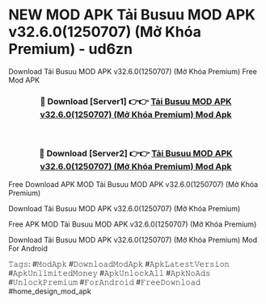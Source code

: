 # NEW MOD APK Tải Busuu MOD APK v32.6.0(1250707) (Mở Khóa Premium) - ud6zn
Download Tải Busuu MOD APK v32.6.0(1250707) (Mở Khóa Premium) Free Mod APK

<div align="center">
<h3>🔴 Download [Server1] 👉👉 <a href="https://apk-comot.site?title=Tải_Busuu_MOD_APK_v32.6.0(1250707)_(Mở_Khóa_Premium)">Tải Busuu MOD APK v32.6.0(1250707) (Mở Khóa Premium) Mod Apk</a></h3><br>

<h3>🔴 Download [Server2] 👉👉 <a href="https://apk-comot.site?title=Tải_Busuu_MOD_APK_v32.6.0(1250707)_(Mở_Khóa_Premium)">Tải Busuu MOD APK v32.6.0(1250707) (Mở Khóa Premium) Mod Apk</a></h3>
</div>


Free Download APK MOD Tải Busuu MOD APK v32.6.0(1250707) (Mở Khóa Premium)

Download Tải Busuu MOD APK v32.6.0(1250707) (Mở Khóa Premium) 

Free APK MOD Tải Busuu MOD APK v32.6.0(1250707) (Mở Khóa Premium) 

Download Tải Busuu MOD APK v32.6.0(1250707) (Mở Khóa Premium) Mod For Android

𝚃𝚊𝚐𝚜: #𝙼𝚘𝚍𝙰𝚙𝚔 #𝙳𝚘𝚠𝚗𝚕𝚘𝚊𝚍𝙼𝚘𝚍𝙰𝚙𝚔 #𝙰𝚙𝚔𝙻𝚊𝚝𝚎𝚜𝚝𝚅𝚎𝚛𝚜𝚒𝚘𝚗 #𝙰𝚙𝚔𝚄𝚗𝚕𝚒𝚖𝚒𝚝𝚎𝚍𝙼𝚘𝚗𝚎𝚢 #𝙰𝚙𝚔𝚄𝚗𝚕𝚘𝚌𝚔𝙰𝚕𝚕 #𝙰𝚙𝚔𝙽𝚘𝙰𝚍𝚜 #𝚄𝚗𝚕𝚘𝚌𝚔𝙿𝚛𝚎𝚖𝚒𝚞𝚖 #𝙵𝚘𝚛𝙰𝚗𝚍𝚛𝚘𝚒𝚍 #𝙵𝚛𝚎𝚎𝙳𝚘𝚠𝚗𝚕𝚘𝚊𝚍 #home_design_mod_apk